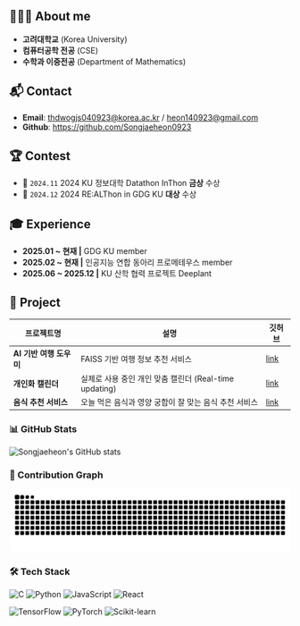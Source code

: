 ## 👩🏻‍💻 About me 
- **고려대학교** (Korea University) 
- **컴퓨터공학 전공** (CSE)   
- **수학과 이중전공** (Department of Mathematics)

## 📬 Contact
- **Email**: [thdwogjs040923@korea.ac.kr](thdwogjs040923@korea.ac.kr) / [heon140923@gmail.com](heon140923@gmail.com)
- **Github**: https://github.com/Songjaeheon0923
    
## 🏆 Contest
- 🥈 `2024.11` 2024 KU 정보대학 Datathon InThon **금상** 수상
- 🥇 `2024.12` 2024 RE:ALThon in GDG KU **대상** 수상

## 🎓 Experience
- **2025.01 ~ 현재  |**  GDG KU member
- **2025.02 ~ 현재  |**  인공지능 연합 동아리 프로메테우스 member
- **2025.06 ~ 2025.12  |**  KU 산학 협력 프로젝트 Deeplant


## 📃 Project

| 프로젝트명 | 설명 | 깃허브 |
|------------|------|--------|
| **AI 기반 여행 도우미** | FAISS 기반 여행 정보 추천 서비스 | [link](https://github.com/Songjaeheon0923/Solution_challenge_2025) |
| **개인화 캘린더** | 실제로 사용 중인 개인 맞춤 캘린더 (Real-time updating) | [link](https://github.com/Songjaeheon0923/personal-calendar-web) |
| **음식 추천 서비스** | 오늘 먹은 음식과 영양 궁합이 잘 맞는 음식 추천 서비스 | [link](https://github.com/Songjaeheon0923/2025_1_Food_recommendation_service) |

### 📊 GitHub Stats

![Songjaeheon's GitHub stats](https://github-readme-stats.vercel.app/api?username=Songjaeheon0923&show_icons=true&theme=tokyonight)

### 🐍 Contribution Graph

![snake gif](https://github.com/Songjaeheon0923/Songjaeheon0923/blob/output/github-contribution-grid-snake.svg)



### 🛠 Tech Stack

![C](https://img.shields.io/badge/C-00599C?style=flat&logo=c&logoColor=white)
![Python](https://img.shields.io/badge/Python-3776AB?style=flat&logo=python&logoColor=white)
![JavaScript](https://img.shields.io/badge/JavaScript-F7DF1E?style=flat&logo=javascript&logoColor=black)
![React](https://img.shields.io/badge/React-20232A?style=flat&logo=react&logoColor=61DAFB)

![TensorFlow](https://img.shields.io/badge/TensorFlow-FF6F00?style=flat&logo=tensorflow&logoColor=white)
![PyTorch](https://img.shields.io/badge/PyTorch-EE4C2C?style=flat&logo=pytorch&logoColor=white)
![Scikit-learn](https://img.shields.io/badge/Scikit--Learn-F7931E?style=flat&logo=scikit-learn&logoColor=white)




